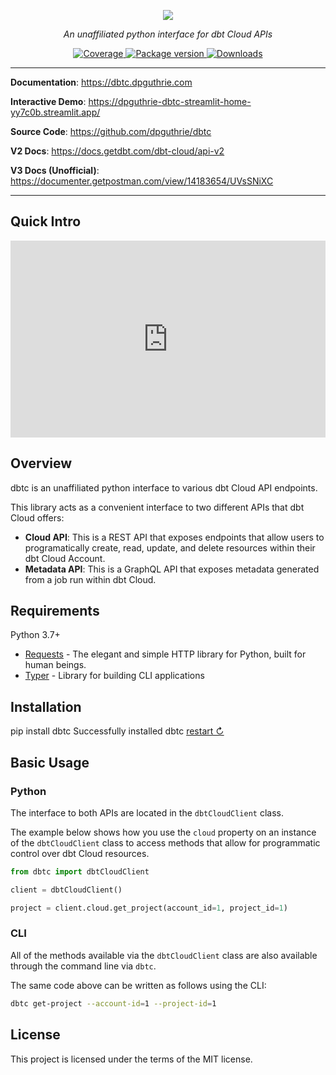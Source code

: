 <p align="center">
    <a href="#"><img src="img/dbt-standalone.png"></a>
</p>
<p align="center">
    <em>An unaffiliated python interface for dbt Cloud APIs</em>
</p>
<p align="center">
    <a href="https://codecov.io/gh/dpguthrie/dbtc" target="_blank">
        <img src="https://img.shields.io/codecov/c/github/dpguthrie/dbtc" alt="Coverage">
    </a>
    <a href="https://pypi.org/project/dbtc" target="_blank">
        <img src="https://badge.fury.io/py/dbtc.svg" alt="Package version">
    </a>
    <a href="https://pepy.tech/project/dbtc" target="_blank">
        <img src="https://pepy.tech/badge/dbtc" alt="Downloads">
    </a>
</p>

---

**Documentation**: <a target="_blank" href="https://dbtc.dpguthrie.com">https://dbtc.dpguthrie.com</a>

**Interactive Demo**: <a target="_blank" href="https://dpguthrie-dbtc-streamlit-home-yy7c0b.streamlit.app/">https://dpguthrie-dbtc-streamlit-home-yy7c0b.streamlit.app/</a>

**Source Code**: <a target="_blank" href="https://github.com/dpguthrie/dbtc">https://github.com/dpguthrie/dbtc</a>

**V2 Docs**: <a target="_blank" href="https://docs.getdbt.com/dbt-cloud/api-v2">https://docs.getdbt.com/dbt-cloud/api-v2</a>

**V3 Docs (Unofficial)**: <a target="_blank" href="https://documenter.getpostman.com/view/14183654/UVsSNiXC">https://documenter.getpostman.com/view/14183654/UVsSNiXC</a>

---

## Quick Intro

<div style="position: relative; padding-bottom: 62.5%; height: 0;"><iframe src="https://www.loom.com/embed/7b1a5bf7c9a7410fa970422e8455e404" frameborder="0" webkitallowfullscreen mozallowfullscreen allowfullscreen style="position: absolute; top: 0; left: 0; width: 100%; height: 100%;"></iframe></div>

## Overview

dbtc is an unaffiliated python interface to various dbt Cloud API endpoints.

This library acts as a convenient interface to two different APIs that dbt Cloud offers:

- **Cloud API**:  This is a REST API that exposes endpoints that allow users to programatically create, read, update, and delete
resources within their dbt Cloud Account.
- **Metadata API**:  This is a GraphQL API that exposes metadata generated from a job run within dbt Cloud.

## Requirements

Python 3.7+

- [Requests](https://requests.readthedocs.io/en/master/) - The elegant and simple HTTP library for Python, built for human beings.
- [Typer](https://github.com/ross/requests-futures) - Library for building CLI applications

## Installation

<div class="termynal" data-termynal data-ty-typeDelay="40" data-ty-lineDelay="700">
    <span data-ty="input">pip install dbtc</span>
    <span data-ty="progress"></span>
    <span data-ty>Successfully installed dbtc</span>
    <a href="#" data-terminal-control="">restart ↻</a>
</div>

## Basic Usage

### Python

The interface to both APIs are located in the `dbtCloudClient` class.

The example below shows how you use the `cloud` property on an instance of the `dbtCloudClient` class to access methods that allow for programmatic control over dbt Cloud resources.

```python
from dbtc import dbtCloudClient

client = dbtCloudClient()

project = client.cloud.get_project(account_id=1, project_id=1)
```

### CLI

All of the methods available via the `dbtCloudClient` class are also available through the command line via `dbtc`.

The same code above can be written as follows using the CLI:

```bash
dbtc get-project --account-id=1 --project-id=1
```

## License

This project is licensed under the terms of the MIT license.
